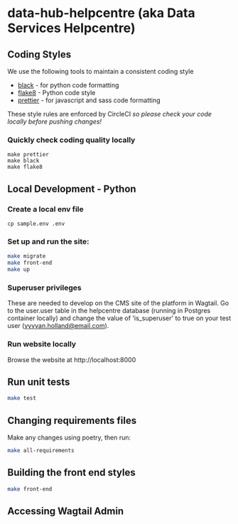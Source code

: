 # data-hub-helpcentre (aka Data Services Helpcentre)

## Coding Styles

We use the following tools to maintain a consistent coding style

- [black](https://black.readthedocs.io/) - for python code formatting
- [flake8](https://flake8.pycqa.org/en/latest/) - Python code style
- [prettier](https://prettier.io/) - for javascript and sass code formatting

These style rules are enforced by CircleCI *so please check your code locally before pushing changes!*

### Quickly check coding quality locally

    make prettier
    make black
    make flake8

## Local Development - Python

### Create a local env file

```
cp sample.env .env
```

### Set up and run the site:

```bash
make migrate
make front-end
make up
```

### Superuser privileges
These are needed to develop on the CMS site of the platform in Wagtail. Go to the user.user table in the helpcentre database (running in Postgres container locally) and change the value of 'is_superuser' to true on your test user (vyvyan.holland@email.com).

### Run website locally

Browse the website at http://localhost:8000

## Run unit tests

```bash
make test
```

## Changing requirements files

Make any changes using poetry, then run:

```bash
make all-requirements
```

## Building the front end styles

```bash
make front-end
```

## Accessing Wagtail Admin
